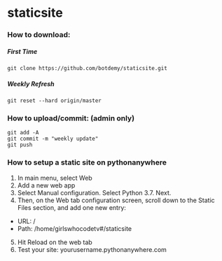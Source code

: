 # staticsite
### How to download:
##### First Time
```
git clone https://github.com/botdemy/staticsite.git
```
##### Weekly Refresh
```
git reset --hard origin/master
```
### How to upload/commit: (admin only)
```
git add -A
git commit -m "weekly update"
git push
```
### How to setup a static site on pythonanywhere
1. In main menu, select Web
2. Add a new web app
3. Select Manual configuration. Select Python 3.7. Next. 
4. Then, on the Web tab configuration screen, scroll down to the Static Files section, and add one new entry:
  * URL: /
  * Path: /home/girlswhocodetv#/staticsite
5. Hit Reload on the web tab
6. Test your site: yourusername.pythonanywhere.com

